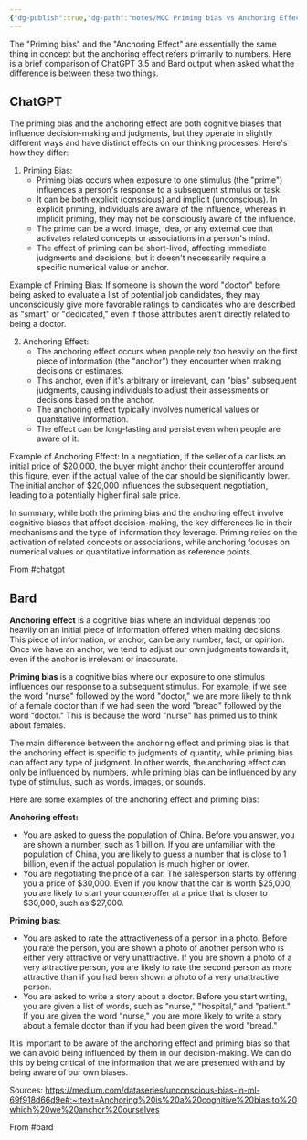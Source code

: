 ```yaml
---
{"dg-publish":true,"dg-path":"notes/MOC Priming bias vs Anchoring Effect.md","permalink":"/notes/moc-priming-bias-vs-anchoring-effect/","noteIcon":"","created":"","updated":""}
---
```


The "Priming bias" and the "Anchoring Effect" are essentially the same thing in concept but the anchoring effect refers primarily to numbers. Here is a brief comparison of ChatGPT 3.5 and Bard output when asked what the difference is between these two things.

## ChatGPT
The priming bias and the anchoring effect are both cognitive biases that influence decision-making and judgments, but they operate in slightly different ways and have distinct effects on our thinking processes. Here's how they differ:

1. Priming Bias:
   - Priming bias occurs when exposure to one stimulus (the "prime") influences a person's response to a subsequent stimulus or task.
   - It can be both explicit (conscious) and implicit (unconscious). In explicit priming, individuals are aware of the influence, whereas in implicit priming, they may not be consciously aware of the influence.
   - The prime can be a word, image, idea, or any external cue that activates related concepts or associations in a person's mind.
   - The effect of priming can be short-lived, affecting immediate judgments and decisions, but it doesn't necessarily require a specific numerical value or anchor.

Example of Priming Bias:
If someone is shown the word "doctor" before being asked to evaluate a list of potential job candidates, they may unconsciously give more favorable ratings to candidates who are described as "smart" or "dedicated," even if those attributes aren't directly related to being a doctor.

2. Anchoring Effect:
   - The anchoring effect occurs when people rely too heavily on the first piece of information (the "anchor") they encounter when making decisions or estimates.
   - This anchor, even if it's arbitrary or irrelevant, can "bias" subsequent judgments, causing individuals to adjust their assessments or decisions based on the anchor.
   - The anchoring effect typically involves numerical values or quantitative information.
   - The effect can be long-lasting and persist even when people are aware of it.

Example of Anchoring Effect:
In a negotiation, if the seller of a car lists an initial price of $20,000, the buyer might anchor their counteroffer around this figure, even if the actual value of the car should be significantly lower. The initial anchor of $20,000 influences the subsequent negotiation, leading to a potentially higher final sale price.

In summary, while both the priming bias and the anchoring effect involve cognitive biases that affect decision-making, the key differences lie in their mechanisms and the type of information they leverage. Priming relies on the activation of related concepts or associations, while anchoring focuses on numerical values or quantitative information as reference points.

From #chatgpt 

## Bard
**Anchoring effect** is a cognitive bias where an individual depends too heavily on an initial piece of information offered when making decisions. This piece of information, or anchor, can be any number, fact, or opinion. Once we have an anchor, we tend to adjust our own judgments towards it, even if the anchor is irrelevant or inaccurate.

**Priming bias** is a cognitive bias where our exposure to one stimulus influences our response to a subsequent stimulus. For example, if we see the word "nurse" followed by the word "doctor," we are more likely to think of a female doctor than if we had seen the word "bread" followed by the word "doctor." This is because the word "nurse" has primed us to think about females.

The main difference between the anchoring effect and priming bias is that the anchoring effect is specific to judgments of quantity, while priming bias can affect any type of judgment. In other words, the anchoring effect can only be influenced by numbers, while priming bias can be influenced by any type of stimulus, such as words, images, or sounds.

Here are some examples of the anchoring effect and priming bias:

**Anchoring effect:**

* You are asked to guess the population of China. Before you answer, you are shown a number, such as 1 billion. If you are unfamiliar with the population of China, you are likely to guess a number that is close to 1 billion, even if the actual population is much higher or lower.
* You are negotiating the price of a car. The salesperson starts by offering you a price of $30,000. Even if you know that the car is worth $25,000, you are likely to start your counteroffer at a price that is closer to $30,000, such as $27,000.

**Priming bias:**

* You are asked to rate the attractiveness of a person in a photo. Before you rate the person, you are shown a photo of another person who is either very attractive or very unattractive. If you are shown a photo of a very attractive person, you are likely to rate the second person as more attractive than if you had been shown a photo of a very unattractive person.
* You are asked to write a story about a doctor. Before you start writing, you are given a list of words, such as "nurse," "hospital," and "patient." If you are given the word "nurse," you are more likely to write a story about a female doctor than if you had been given the word "bread."

It is important to be aware of the anchoring effect and priming bias so that we can avoid being influenced by them in our decision-making. We can do this by being critical of the information that we are presented with and by being aware of our own biases.

Sources: https://medium.com/dataseries/unconscious-bias-in-ml-69f918d66d9e#:~:text=Anchoring%20is%20a%20cognitive%20bias,to%20which%20we%20anchor%20ourselves

From #bard